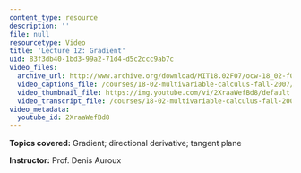 ```yaml
---
content_type: resource
description: ''
file: null
resourcetype: Video
title: 'Lecture 12: Gradient'
uid: 83f3db40-1bd3-99a2-71d4-d5c2ccc9ab7c
video_files:
  archive_url: http://www.archive.org/download/MIT18.02F07/ocw-18_02-f07-lec12_300k.mp4
  video_captions_file: /courses/18-02-multivariable-calculus-fall-2007/d691270c977c5e60a56c6e05a466daa2_2XraaWefBd8.vtt
  video_thumbnail_file: https://img.youtube.com/vi/2XraaWefBd8/default.jpg
  video_transcript_file: /courses/18-02-multivariable-calculus-fall-2007/9fb8a8b323474dbd864b0eae7e1b9618_2XraaWefBd8.pdf
video_metadata:
  youtube_id: 2XraaWefBd8
---
```


**Topics covered:** Gradient; directional derivative; tangent plane

**Instructor:** Prof. Denis Auroux